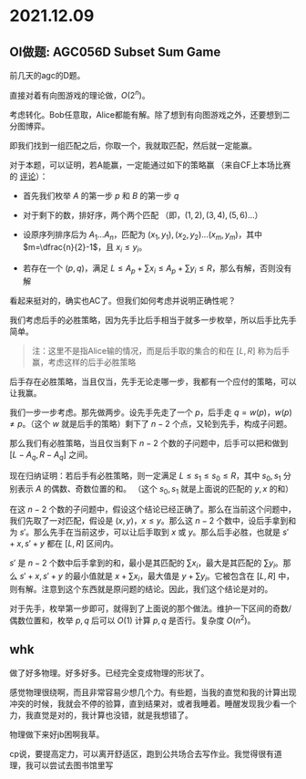 # 2021.12.09

## OI做题: AGC056D Subset Sum Game

前几天的agc的D题。

直接对着有向图游戏的理论做，$O(2^n)$。

考虑转化。Bob任意取，Alice都能有解。除了想到有向图游戏之外，还要想到二分图博弈。

即我们找到一组匹配之后，你取一个，我就取匹配，然后就一定能赢。

对于本题，可以证明，若A能赢，一定能通过如下的策略赢 （来自CF上本场比赛的 [评论](https://codeforces.com/blog/entry/97510)）：

- 首先我们枚举 $A$ 的第一步 $p$ 和 $B$ 的第一步 $q$

- 对于剩下的数，排好序，两个两个匹配 （即，$(1,2),(3,4),(5,6)...$）

- 设原序列排序后为 $A_1...A_n$，匹配为 $(x_1,y_1),(x_2,y_2)...(x_m,y_m)$，其中 $m=\dfrac{n}{2}-1$，且 $x_i\le y_i$。

- 若存在一个 $(p,q)$，满足 $L\le A_p+\sum x_i \le A_p+\sum y_i\le R$，那么有解，否则没有解

看起来挺对的，确实也AC了。但我们如何考虑并说明正确性呢？



我们考虑后手的必胜策略，因为先手比后手相当于就多一步枚举，所以后手比先手简单。

> 注：这里不是指Alice输的情况，而是后手取的集合的和在 $[L,R]$ 称为后手赢，考虑这样的后手必胜策略

后手存在必胜策略，当且仅当，先手无论走哪一步，我都有一个应付的策略，可以让我赢。

我们一步一步考虑。那先做两步。设先手先走了一个 $p$，后手走 $q=w(p)$，$w(p)\neq p$。（这个 $w$ 就是后手的策略）剩下了 $n-2$ 个点，又轮到先手，构成子问题。

那么我们有必胜策略，当且仅当剩下 $n-2$ 个数的子问题中，后手可以把和做到 $[L-A_q,R-A_q]$ 之间。

现在归纳证明：若后手有必胜策略，则一定满足 $L\le s_1\le s_0\le R$，其中 $s_0,s_1$ 分别表示 $A$ 的偶数、奇数位置的和。 （这个 $s_0,s_1$ 就是上面说的匹配的 $y,x$ 的和）

在这 $n-2$ 个数的子问题中，假设这个结论已经正确了。那么在当前这个问题中，我们先取了一对匹配，假设是 $(x,y)$，$x\le y$。那么这 $n-2$ 个数中，设后手拿到和为 $s'$。那么先手在当前这步，可以让后手取到 $x$ 或 $y$。那么后手必胜，也就是 $s'+x,s'+y$ 都在 $[L,R]$ 区间内。

$s'$ 是 $n-2$ 个数中后手拿到的和，最小是其匹配的 $\sum x_i$，最大是其匹配的 $\sum y_i$。那么 $s'+x,s'+y$ 的最小值就是 $x+\sum x_i$，最大值是 $y+\sum y_i$。它被包含在 $[L,R]$ 中，则有解。注意到这个东西就是原问题的结论。因此，我们这个结论是对的。

对于先手，枚举第一步即可，就得到了上面说的那个做法。维护一下区间的奇数/偶数位置和，枚举 $p,q$ 后可以 $O(1)$ 计算 $p,q$ 是否行。复杂度 $O(n^2)$。

## whk

做了好多物理。好多好多。已经完全变成物理的形状了。

感觉物理很绕啊，而且非常容易少想几个力。有些题，当我的直觉和我的计算出现冲突的时候，我就会不停的验算，直到结果对，或者我睡着。睡醒发现我少看一个力，我直觉是对的，我计算也没错，就是我想错了。

物理做下来好jb困啊我草。

cp说，要提高定力，可以离开舒适区，跑到公共场合去写作业。我觉得很有道理，我可以尝试去图书馆里写
